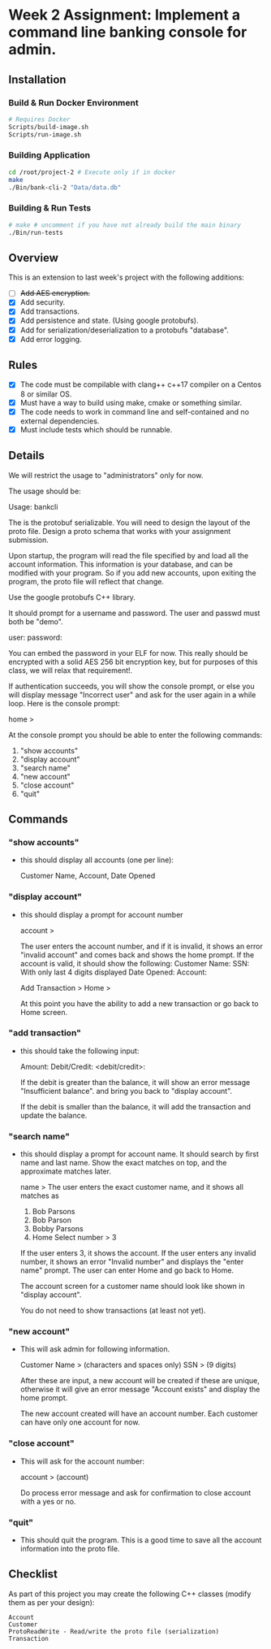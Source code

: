# Week 2 Assignment: Implement a command line banking console for admin.

## Installation
### Build & Run Docker Environment
```bash
# Requires Docker
Scripts/build-image.sh 
Scripts/run-image.sh
```
### Building Application
```bash
cd /root/project-2 # Execute only if in docker
make
./Bin/bank-cli-2 "Data/data.db"
```
### Building & Run Tests
```bash
# make # uncomment if you have not already build the main binary
./Bin/run-tests
```

## Overview
This is an extension to last week's project with the following additions:
- [ ] ~~Add AES encryption.~~
- [x] Add security.
- [x] Add transactions.
- [x] Add persistence and state. (Using google protobufs).
- [x] Add for serialization/deserialization to a protobufs "database".
- [x] Add error logging.

## Rules
- [x] The code must be compilable with clang++ c++17 compiler on a Centos 8 or similar OS.
- [x] Must have a way to build using make, cmake or something similar.
- [x] The code needs to work in command line and self-contained and no external dependencies.
- [x] Must include tests which should be runnable.

## Details
We will restrict the usage to "administrators" only for now.

The usage should be:

Usage: bankcli <file-name>

The <file-name> is the protobuf serializable. You will need to design the layout of the proto file.
Design a proto schema that works with your assignment submission.

Upon startup, the program will read the file specified by <file-name> and load all the account information. This
information is your database, and can be modified with your program. So if you add new accounts,
upon exiting the program, the proto file will reflect that change.

Use the google protobufs C++ library.

It should prompt for a username and password. The user and passwd must both be "demo".

user: <user>
password: <passwd>

You can embed the password in your ELF for now. This really should be encrypted with a solid
AES 256 bit encryption key, but for purposes of this class, we will relax that requirement!.

If authentication succeeds, you will show the console prompt, or else you will display
message "Incorrect user" and ask for the user again in a while loop. Here is the console prompt:

home > 

At the console prompt you should be able to enter the following commands:

1. "show accounts"
2. "display account"
3. "search name"
4. "new account"
5. "close account"
4. "quit"


## Commands

### "show accounts"

   - this should display all accounts (one per line):

     Customer Name, Account, Date Opened

### "display account"

   - this should display a prompt for account number

     account > 

     The user enters the account number, and if it is invalid, it shows an error "invalid account"
     and comes back and shows the home prompt.
     If the account is valid, it should show the following:
     Customer Name:
     SSN: With only last 4 digits displayed
     Date Opened:
     Account:

     Add Transaction >
     Home >

     At this point you have the ability to add a new transaction or go back to Home screen.

### "add transaction"

   - this should take the following input:

     Amount:
     Debit/Credit: <debit/credit>:
     
     If the debit is greater than the balance, it will show an error message "Insufficient balance".
     and bring you back to "display account". 

     If the debit is smaller than the balance, it will add the transaction and update the balance.

### "search name"

   - this should display a prompt for account name. It should search by first name and last
     name. Show the exact matches on top, and the approximate matches later.

     name > 
     The user enters the exact customer name, and it shows all matches as 
       1) Bob Parsons
       2) Bob Parson
       3) Bobby Parsons
       4) Home
     Select number > 3

     If the user enters 3, it shows the account. If the user enters any invalid number,
     it shows an error "Invalid number" and displays the "enter name" prompt.
     The user can enter Home and go back to Home.

     The account screen for a customer name should look like shown in "display account".

     You do not need to show transactions (at least not yet).

### "new account"

   - This will ask admin for following information.

     Customer Name > (characters and spaces only)
     SSN > (9 digits)

     After these are input, a new account will be created if these are unique, otherwise it will
     give an error message "Account exists" and display the home prompt.

     The new account created will have an account number.
     Each customer can have only one account for now.

### "close account"
  - This will ask for the account number:

     account > (account)

    Do process error message and ask for confirmation to close account with a yes or no.

### "quit"
  - This should quit the program. This is a good time to save all the account information into the proto file.


## Checklist

As part of this project you may create the following C++ classes (modify them as per your design):

```
Account
Customer
ProtoReadWrite - Read/write the proto file (serialization)
Transaction
```
